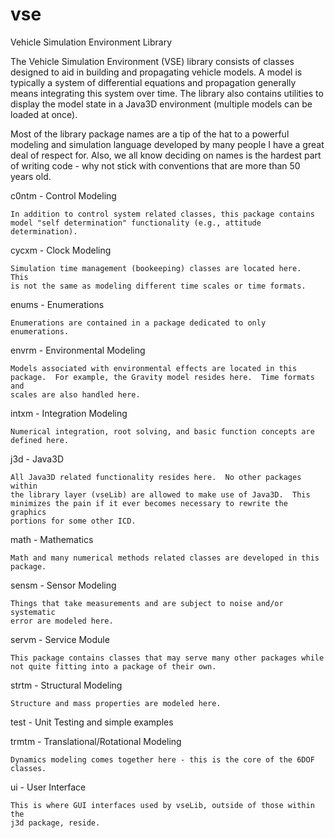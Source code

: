 vse
===

Vehicle Simulation Environment Library

The Vehicle Simulation Environment (VSE) library consists of classes
designed to aid in building and propagating vehicle models. A model is
typically a system of differential equations and propagation generally
means integrating this system over time. The library also contains
utilities to display the model state in a Java3D environment (multiple
models can be loaded at once).

Most of the library package names are a tip of the hat to a powerful
modeling and simulation language developed by many people I have a great
deal of respect for.  Also, we all know deciding on names is the hardest
part of writing code - why not stick with conventions that are more than
50 years old.

c0ntm - Control Modeling
```
In addition to control system related classes, this package contains
model "self determination" functionality (e.g., attitude
determination).
```

cycxm - Clock Modeling
```
Simulation time management (bookeeping) classes are located here.  This
is not the same as modeling different time scales or time formats.
```

enums - Enumerations
```
Enumerations are contained in a package dedicated to only enumerations.
```

envrm - Environmental Modeling
```
Models associated with environmental effects are located in this
package.  For example, the Gravity model resides here.  Time formats and
scales are also handled here.
```

intxm - Integration Modeling
```
Numerical integration, root solving, and basic function concepts are
defined here.
```

j3d - Java3D
```
All Java3D related functionality resides here.  No other packages within
the library layer (vseLib) are allowed to make use of Java3D.  This
minimizes the pain if it ever becomes necessary to rewrite the graphics
portions for some other ICD.
```

math - Mathematics
```
Math and many numerical methods related classes are developed in this
package.
```

sensm - Sensor Modeling
```
Things that take measurements and are subject to noise and/or systematic
error are modeled here.
```

servm - Service Module
```
This package contains classes that may serve many other packages while
not quite fitting into a package of their own.
```

strtm - Structural Modeling
```
Structure and mass properties are modeled here.
```

test - Unit Testing and simple examples

trmtm - Translational/Rotational Modeling
```
Dynamics modeling comes together here - this is the core of the 6DOF
classes.
```

ui - User Interface
```
This is where GUI interfaces used by vseLib, outside of those within the
j3d package, reside.
```

